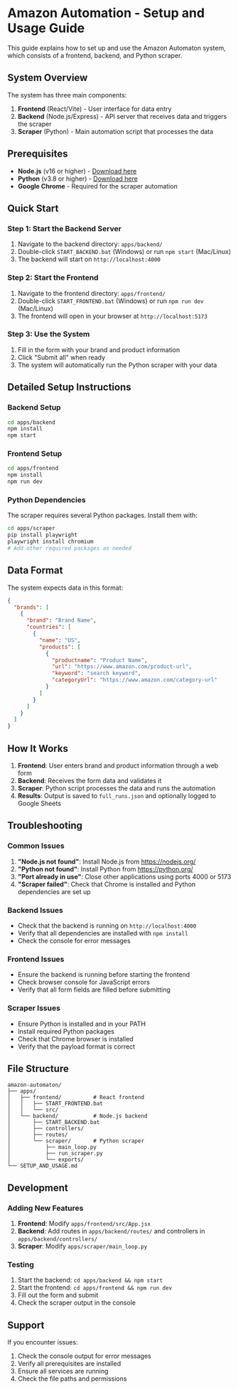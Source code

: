 # Amazon Automation - Setup and Usage Guide

This guide explains how to set up and use the Amazon Automaton system, which consists of a frontend, backend, and Python scraper.

## System Overview

The system has three main components:
1. **Frontend** (React/Vite) - User interface for data entry
2. **Backend** (Node.js/Express) - API server that receives data and triggers the scraper
3. **Scraper** (Python) - Main automation script that processes the data

## Prerequisites

- **Node.js** (v16 or higher) - [Download here](https://nodejs.org/)
- **Python** (v3.8 or higher) - [Download here](https://python.org/)
- **Google Chrome** - Required for the scraper automation

## Quick Start

### Step 1: Start the Backend Server

1. Navigate to the backend directory: `apps/backend/`
2. Double-click `START_BACKEND.bat` (Windows) or run `npm start` (Mac/Linux)
3. The backend will start on `http://localhost:4000`

### Step 2: Start the Frontend

1. Navigate to the frontend directory: `apps/frontend/`
2. Double-click `START_FRONTEND.bat` (Windows) or run `npm run dev` (Mac/Linux)
3. The frontend will open in your browser at `http://localhost:5173`

### Step 3: Use the System

1. Fill in the form with your brand and product information
2. Click "Submit all" when ready
3. The system will automatically run the Python scraper with your data

## Detailed Setup Instructions

### Backend Setup

```bash
cd apps/backend
npm install
npm start

```

### Frontend Setup

```bash
cd apps/frontend
npm install
npm run dev
```

### Python Dependencies

The scraper requires several Python packages. Install them with:

```bash
cd apps/scraper
pip install playwright
playwright install chromium
# Add other required packages as needed
```

## Data Format

The system expects data in this format:

```json
{
  "brands": [
    {
      "brand": "Brand Name",
      "countries": [
        {
          "name": "US",
          "products": [
            {
              "productname": "Product Name",
              "url": "https://www.amazon.com/product-url",
              "keyword": "search keyword",
              "categoryUrl": "https://www.amazon.com/category-url"
            }
          ]
        }
      ]
    }
  ]
}
```

## How It Works

1. **Frontend**: User enters brand and product information through a web form
2. **Backend**: Receives the form data and validates it
3. **Scraper**: Python script processes the data and runs the automation
4. **Results**: Output is saved to `full_runs.json` and optionally logged to Google Sheets

## Troubleshooting

### Common Issues

1. **"Node.js not found"**: Install Node.js from https://nodejs.org/
2. **"Python not found"**: Install Python from https://python.org/
3. **"Port already in use"**: Close other applications using ports 4000 or 5173
4. **"Scraper failed"**: Check that Chrome is installed and Python dependencies are set up

### Backend Issues

- Check that the backend is running on `http://localhost:4000`
- Verify that all dependencies are installed with `npm install`
- Check the console for error messages

### Frontend Issues

- Ensure the backend is running before starting the frontend
- Check browser console for JavaScript errors
- Verify that all form fields are filled before submitting

### Scraper Issues

- Ensure Python is installed and in your PATH
- Install required Python packages
- Check that Chrome browser is installed
- Verify that the payload format is correct

## File Structure

```
amazon-automaton/
├── apps/
│   ├── frontend/          # React frontend
│   │   ├── START_FRONTEND.bat
│   │   └── src/
│   └── backend/           # Node.js backend
│       ├── START_BACKEND.bat
│       ├── controllers/
│       ├── routes/
│       └── scraper/       # Python scraper
│           ├── main_loop.py
│           ├── run_scraper.py
│           └── exports/
└── SETUP_AND_USAGE.md
```

## Development

### Adding New Features

1. **Frontend**: Modify `apps/frontend/src/App.jsx`
2. **Backend**: Add routes in `apps/backend/routes/` and controllers in `apps/backend/controllers/`
3. **Scraper**: Modify `apps/scraper/main_loop.py`

### Testing

1. Start the backend: `cd apps/backend && npm start`
2. Start the frontend: `cd apps/frontend && npm run dev`
3. Fill out the form and submit
4. Check the scraper output in the console

## Support

If you encounter issues:
1. Check the console output for error messages
2. Verify all prerequisites are installed
3. Ensure all services are running
4. Check the file paths and permissions
